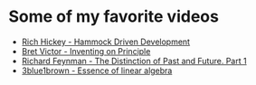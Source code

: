 # Some of my favorite videos

* [Rich Hickey - Hammock Driven Development](https://www.youtube.com/watch?v=f84n5oFoZBc)
* [Bret Victor - Inventing on Principle](https://vimeo.com/36579366)
* [Richard Feynman - The Distinction of Past and Future. Part 1](https://www.youtube.com/watch?v=_Kab9dkDZJY)
* [3blue1brown - Essence of linear algebra](https://www.youtube.com/watch?v=fNk_zzaMoSs&list=PLZHQObOWTQDPD3MizzM2xVFitgF8hE_ab)
